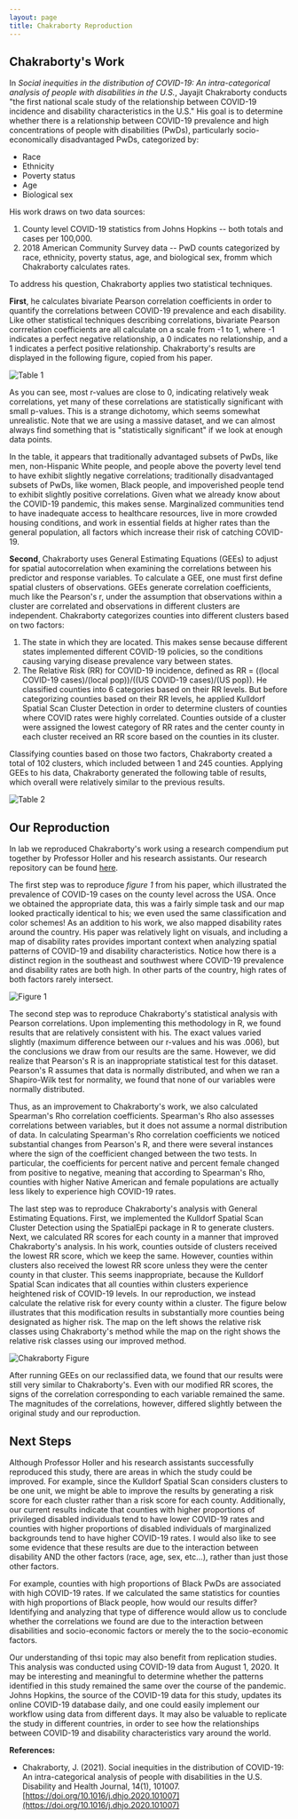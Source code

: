 ```yaml
---
layout: page
title: Chakraborty Reproduction
---
```


## Chakraborty's Work

In *Social inequities in the distribution of COVID-19: An intra-categorical analysis of people with disabilities in the U.S.*, Jayajit Chakraborty conducts "the first national scale study of the relationship between COVID-19 incidence and disability characteristics in the U.S."
His goal is to determine whether there is a relationship between COVID-19 prevalence and high concentrations of people with disabilities (PwDs), particularly socio-economically disadvantaged PwDs, categorized by:
- Race
- Ethnicity
- Poverty status
- Age
- Biological sex

His work draws on two data sources:
1. County level COVID-19 statistics from Johns Hopkins -- both totals and cases per 100,000.
2. 2018 American Community Survey data -- PwD counts categorized by race, ethnicity, poverty status, age, and biological sex, fromm which Chakraborty calculates rates.

To address his question, Chakraborty applies two statistical techniques.

**First**, he calculates bivariate Pearson correlation coefficients in order to quantify the correlations between COVID-19 prevalence and each disability.
Like other statistical techniques describing correlations, bivariate Pearson corrrelation coefficients are all calculate on a scale from -1 to 1, where -1 indicates a perfect negative relationship, a 0 indicates no relationship, and a 1 indicates a perfect positive relationship.
Chakraborty's results are displayed in the following figure, copied from his paper.

![Table 1](assets/Chakraborty-figure-1.png)

As you can see, most r-values are close to 0, indicating relatively weak correlations, yet many of these correlations are statistically significant with small p-values.
This is a strange dichotomy, which seems somewhat unrealistic.
Note that we are using a massive dataset, and we can almost always find something that is "statistically significant" if we look at enough data points.

In the table, it appears that traditionally advantaged subsets of PwDs, like men, non-Hispanic White people, and people above the poverty level tend to have exhibit slightly negative correlations; traditionally disadvantaged subsets of PwDs, like women, Black people, and impoverished people tend to exhibit slightly positive correlations.
Given what we already know about the COVID-19 pandemic, this makes sense.
Marginalized communities tend to have inadequate access to healthcare resources, live in more crowded housing conditions, and work in essential fields at higher rates than the general population, all factors which increase their risk of catching COVID-19.   

**Second**, Chakraborty uses General Estimating Equations (GEEs) to adjust for spatial autocorrelation when examining the correlations between his predictor and response variables.
To calculate a GEE, one must first define spatial clusters of observations.
GEEs generate correlation coefficients, much like the Pearson's r, under the assumption that observations within a cluster are correlated and observations in different clusters are independent.
Chakraborty categorizes counties into different clusters based on two factors:
1. The state in which they are located.
This makes sense because different states implemented different COVID-19 policies, so the conditions causing varying disease prevalence vary between states.
2. The Relative Risk (RR) for COVID-19 incidence, defined as RR = ((local COVID-19 cases)/(local pop))/((US COVID-19 cases)/(US pop)).
He classified counties into 6 categories based on their RR levels.
But before categorizing counties based on their RR levels, he applied Kulldorf Spatial Scan Cluster Detection in order to determine clusters of counties where COVID rates were highly correlated.
Counties outside of a cluster were assigned the lowest category of RR rates and the center county in each cluster received an RR score based on the counties in its cluster.


Classifying counties based on those two factors, Chakraborty created a total of 102 clusters, which included between 1 and 245 counties.
Applying GEEs to his data, Chakraborty generated the following table of results, which overall were relatively similar to the previous results.

![Table 2](assets/chakraborty-figure-2.png)


## Our Reproduction

In lab we reproduced Chakraborty's work using a research compendium put together by Professor Holler and his research assistants.
Our research repository can be found [here](https://github.com/Liam-W-Smith/RPr-Chakraborty-2021).

The first step was to reproduce *figure 1* from his paper, which illustrated the prevalence of COVID-19 cases on the county level across the USA.
Once we obtained the appropriate data, this was a fairly simple task and our map looked practically identical to his; we even used the same classification and color schemes!
As an addition to his work, we also mapped disability rates around the country.
His paper was relatively light on visuals, and including a map of disability rates provides important context when analyzing spatial patterns of COVID-19 and disability characteristics.
Notice how there is a distinct region in the southeast and southwest where COVID-19 prevalence and disability rates are both high.
In other parts of the country, high rates of both factors rarely intersect.

![Figure 1](assets/chak-merged.png)

The second step was to reproduce Chakraborty's statistical analysis with Pearson correlations.
Upon implementing this methodology in R, we found results that are relatively consistent with his.
The exact values varied slightly (maximum difference between our r-values and his was .006), but the conclusions we draw from our results are the same.
However, we did realize that Pearson's R is an inappropriate statistical test for this dataset.
Pearson's R assumes that data is normally distributed, and when we ran a Shapiro-Wilk test for normality, we found that none of our variables were normally distributed.

Thus, as an improvement to Chakraborty's work, we also calculated Spearman's Rho correlation coefficients.
Spearman's Rho also assesses correlations between variables, but it does not assume a normal distribution of data.
In calculating Spearman's Rho correlation coefficients we noticed substantial changes from Pearson's R, and there were several instances where the sign of the coefficient changed between the two tests.
In particular, the coefficients for percent native and percent female changed from positive to negative, meaning that according to Spearman's Rho, counties with higher Native American and female populations are actually less likely to experience high COVID-19 rates.

The last step was to reproduce Chakraborty's analysis with General Estimating Equations.
First, we implemented the Kulldorf Spatial Scan Cluster Detection using the SpatialEpi package in R to generate clusters.
Next, we calculated RR scores for each county in a manner that improved Chakraborty's analysis.
In his work, counties outside of clusters received the lowest RR score, which we keep the same.
However, counties within clusters also received the lowest RR score unless they were the center county in that cluster.
This seems inappropriate, because the Kulldorf Spatial Scan indicates that all counties within clusters experience heightened risk of COVID-19 levels.
In our reproduction, we instead calculate the relative risk for every county within a cluster.
The figure below illustrates that this modification results in substantially more counties being designated as higher risk.
The map on the left shows the relative risk classes using Chakraborty's method while the map on the right shows the relative risk classes using our improved method.

 ![Chakraborty Figure](assets/chakraborty_merged.png)

After running GEEs on our reclassified data, we found that our results were still very similar to Chakraborty's.
Even with our modified RR scores, the signs of the correlation corresponding to each variable remained the same.
The magnitudes of the correlations, however, differed slightly between the original study and our reproduction.

## Next Steps

Although Professor Holler and his research assistants successfully reproduced this study, there are areas in which the study could be improved.
For example, since the Kulldorf Spatial Scan considers clusters to be one unit, we might be able to improve the results by generating a risk score for each cluster rather than a risk score for each county.
Additionally, our current results indicate that counties with higher proportions of privileged disabled individuals tend to have lower COVID-19 rates and counties with higher proportions of disabled individuals of marginalized backgrounds  tend to have higher COVID-19 rates.
I would also like to see some evidence that these results are due to the interaction between disability AND the other factors (race, age, sex, etc...), rather than just those other factors.

For example, counties with high proportions of Black PwDs are associated with high COVID-19 rates.
If we calculated the same statistics for counties with high proportions of Black people, how would our results differ?
Identifying and analyzing that type of difference would allow us to conclude whether the correlations we found are due to the interaction between disabilities and socio-economic factors or merely the to the socio-economic factors.

Our understanding of thsi topic may also benefit from replication studies.
This analysis was conducted using COVID-19 data from August 1, 2020.
It may be interesting and meaningful to determine whether the patterns identified in this study remained the same over the course of the pandemic.
Johns Hopkins, the source of the COVID-19 data for this study, updates its online COVID-19 database daily, and one could easily implement our workflow using data from different days.
It may also be valuable to replicate the study in different countries, in order to see how the relationships between COVID-19 and disability characteristics vary around the world.

**References:**

- Chakraborty, J. (2021). Social inequities in the distribution of COVID-19: An intra-categorical analysis of people with disabilities in the U.S. Disability and Health Journal, 14(1), 101007. [https://doi.org/10.1016/j.dhjo.2020.101007](https://doi.org/10.1016/j.dhjo.2020.101007)
